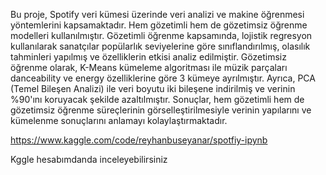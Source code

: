 Bu proje, Spotify veri kümesi üzerinde veri analizi ve makine öğrenmesi yöntemlerini kapsamaktadır. Hem gözetimli hem de gözetimsiz öğrenme modelleri kullanılmıştır. Gözetimli öğrenme kapsamında, lojistik regresyon kullanılarak sanatçılar popülarlık seviyelerine göre sınıflandırılmış, olasılık tahminleri yapılmış ve özelliklerin etkisi analiz edilmiştir. Gözetimsiz öğrenme olarak, K-Means kümeleme algoritması ile müzik parçaları danceability ve energy özelliklerine göre 3 kümeye ayrılmıştır. Ayrıca, PCA (Temel Bileşen Analizi) ile veri boyutu iki bileşene indirilmiş ve verinin %90'ını koruyacak şekilde azaltılmıştır. Sonuçlar, hem gözetimli hem de gözetimsiz öğrenme süreçlerinin görselleştirilmesiyle verinin yapılarını ve kümelenme sonuçlarını anlamayı kolaylaştırmaktadır.

https://www.kaggle.com/code/reyhanbuseyanar/spotfiy-ipynb 

Kggle hesabımdanda inceleyebilirsiniz
